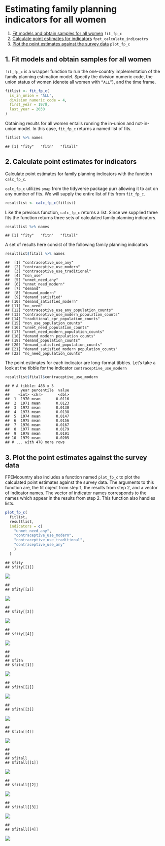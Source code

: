 Estimating family planning indicators for all women
================

1.  [Fit models and obtain samples for all women](#fit) `fit_fp_c`
2.  [Calculate point estimates for indicators](#results)
    `fpet_calculate_indicaotrs`
3.  [Plot the point estimates against the survey data](#plot)
    `plot_fp_c`

## <a name="fit"></a>

## 1\. Fit models and obtain samples for all women

`fit_fp_c` is a wrapper function to run the one-country implementation
of the family planning estimation model. Specify the division numeric
code, the union status of women (denote all women with `“ALL”`), and the
time frame.

``` r
fitlist <- fit_fp_c(
  is_in_union = "ALL",
  division_numeric_code = 4,
  first_year = 1970,
  last_year = 2030
)
```

Obtaining results for all women entails running the in-union and
not-in-union model. In this case, `fit_fp_c` returns a named list of
fits.

``` r
fitlist %>% names
```

    ## [1] "fity"   "fitn"   "fitall"

## <a name="results"></a>

## 2\. Calculate point estimates for indicators

Calculate point estimates for family planning indicators with the
function `calc_fp_c`.

`calc_fp_c` utilizes `pmap` from the tidyverse package purr allowing it
to act on any number of fits. We will supply the entire list of fits
from `fit_fp_c`.

``` r
resultlist <- calc_fp_c(fitlist)
```

Like the previous function, `calc_fp_c` returns a list. Since we
supplied three fits the function returns three sets of calculated family
planning indicators.

``` r
resultlist %>% names
```

    ## [1] "fity"   "fitn"   "fitall"

A set of results here consist of the following family planning
indicators

``` r
resultlist$fitall %>% names
```

    ##  [1] "contraceptive_use_any"                     
    ##  [2] "contraceptive_use_modern"                  
    ##  [3] "contraceptive_use_traditional"             
    ##  [4] "non_use"                                   
    ##  [5] "unmet_need_any"                            
    ##  [6] "unmet_need_modern"                         
    ##  [7] "demand"                                    
    ##  [8] "demand_modern"                             
    ##  [9] "demand_satisfied"                          
    ## [10] "demand_satisfied_modern"                   
    ## [11] "no_need"                                   
    ## [12] "contraceptive_use_any_population_counts"   
    ## [13] "contraceptive_use_modern_population_counts"
    ## [14] "traditional_cpr_population_counts"         
    ## [15] "non_use_population_counts"                 
    ## [16] "unmet_need_population_counts"              
    ## [17] "unmet_need_modern_population_counts"       
    ## [18] "demand_modern_population_counts"           
    ## [19] "demand_population_counts"                  
    ## [20] "demand_satisfied_population_counts"        
    ## [21] "demand_satisfied_modern_population_counts" 
    ## [22] "no_need_population_counts"

The point estimates for each indicator are long-format tibbles. Let’s
take a look at the tibble for the indicator `contraceptive_use_modern`

``` r
resultlist$fitall$contraceptive_use_modern
```

    ## # A tibble: 488 x 3
    ##     year percentile  value
    ##    <int> <chr>       <dbl>
    ##  1  1970 mean       0.0116
    ##  2  1971 mean       0.0123
    ##  3  1972 mean       0.0130
    ##  4  1973 mean       0.0138
    ##  5  1974 mean       0.0147
    ##  6  1975 mean       0.0156
    ##  7  1976 mean       0.0167
    ##  8  1977 mean       0.0179
    ##  9  1978 mean       0.0191
    ## 10  1979 mean       0.0205
    ## # ... with 478 more rows

## <a name="plot"></a>

## 3\. Plot the point estimates against the survey data

FPEMcountry also includes a function named `plot_fp_c` to plot the
calculated point estimates against the survey data. The arguments to
this function are, the fit object from step 1, the results from step 2,
and a vector of indicator names. The vector of indicator names
corresponds to the names which appear in the results from step 2. This
function also handles lists.

``` r
plot_fp_c(
  fitlist,
  resultlist,
  indicators = c(
    "unmet_need_any",
    "contraceptive_use_modern",
    "contraceptive_use_traditional",
    "contraceptive_use_any"
    )
  )
```

    ## $fity
    ## $fity[[1]]

![](vignette_all_women_files/figure-gfm/unnamed-chunk-8-1.png)<!-- -->

    ## 
    ## $fity[[2]]

![](vignette_all_women_files/figure-gfm/unnamed-chunk-8-2.png)<!-- -->

    ## 
    ## $fity[[3]]

![](vignette_all_women_files/figure-gfm/unnamed-chunk-8-3.png)<!-- -->

    ## 
    ## $fity[[4]]

![](vignette_all_women_files/figure-gfm/unnamed-chunk-8-4.png)<!-- -->

    ## 
    ## 
    ## $fitn
    ## $fitn[[1]]

![](vignette_all_women_files/figure-gfm/unnamed-chunk-8-5.png)<!-- -->

    ## 
    ## $fitn[[2]]

![](vignette_all_women_files/figure-gfm/unnamed-chunk-8-6.png)<!-- -->

    ## 
    ## $fitn[[3]]

![](vignette_all_women_files/figure-gfm/unnamed-chunk-8-7.png)<!-- -->

    ## 
    ## $fitn[[4]]

![](vignette_all_women_files/figure-gfm/unnamed-chunk-8-8.png)<!-- -->

    ## 
    ## 
    ## $fitall
    ## $fitall[[1]]

![](vignette_all_women_files/figure-gfm/unnamed-chunk-8-9.png)<!-- -->

    ## 
    ## $fitall[[2]]

![](vignette_all_women_files/figure-gfm/unnamed-chunk-8-10.png)<!-- -->

    ## 
    ## $fitall[[3]]

![](vignette_all_women_files/figure-gfm/unnamed-chunk-8-11.png)<!-- -->

    ## 
    ## $fitall[[4]]

![](vignette_all_women_files/figure-gfm/unnamed-chunk-8-12.png)<!-- -->
